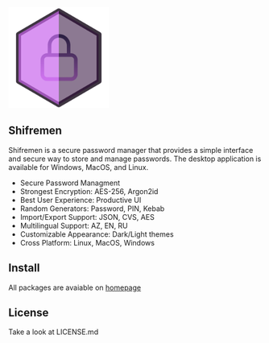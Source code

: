 <img src="src/assets/logo.png" width="200"/>

## Shifremen

Shifremen is a secure password manager that provides a simple interface and secure way to store and manage passwords. The desktop application is available for Windows, MacOS, and Linux.

- Secure Password Managment
- Strongest Encryption: AES-256, Argon2id
- Best User Experience: Productive UI
- Random Generators: Password, PIN, Kebab
- Import/Export Support: JSON, CVS, AES
- Multilingual Support: AZ, EN, RU
- Customizable Appearance: Dark/Light themes
- Cross Platform: Linux, MacOS, Windows

## Install
All packages are avaiable on [homepage](shifremen.vercel.app/) 

## License
Take a look at LICENSE.md
